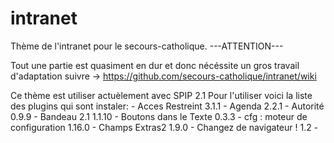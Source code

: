 intranet
========

Thème de l'intranet pour le secours-catholique.
---ATTENTION---

Tout une partie est quasiment en dur
et donc nécéssite un gros travail d'adaptation
suivre -> https://github.com/secours-catholique/intranet/wiki

Ce thème est utiliser actuèlement avec SPIP 2.1
Pour l'utiliser voici la liste des plugins qui sont instaler:
	- Acces Restreint 3.1.1
	- Agenda 2.2.1
	- Autorité 0.9.9
	- Bandeau 2.1 1.1.10
	- Boutons dans le Texte 0.3.3
	- cfg : moteur de configuration 1.16.0
	- Champs Extras2 1.9.0
	- Changez de navigateur ! 1.2
	- 
